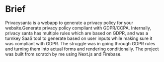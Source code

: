 # Brief

Privacysanta is a webapp to generate a privacy policy for your website.Generate privacy policy compliant with GDPR/CCPA. Internally, privacy santa has multiple rules which are based on GDPR, and was a turnkey SaaS tool to generate based on user inputs while making sure it was compliant with GDPR. The struggle was in going through GDPR rules and turning them into actual forms and rendering conditionally. The project was built from scratch by me using Next.js and Firebase.